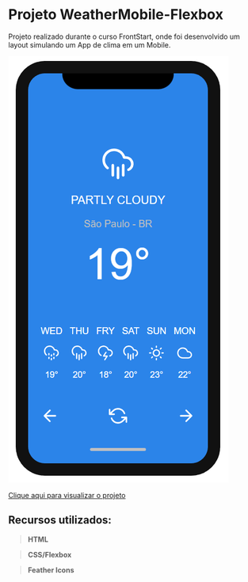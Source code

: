 # Projeto WeatherMobile-Flexbox

Projeto realizado durante o curso FrontStart, onde foi desenvolvido um layout simulando um App de clima em um Mobile.

![WeatherMobile-Flexbox](https://github.com/rrdelima/WeatherMobile-Flexbox/blob/master/Assets/WeatherMobileFlex.png?raw=true)

[Clique aqui para visualizar o projeto](https://rrdelima.github.io/WeatherMobile-Flexbox/)

## Recursos utilizados:

>**HTML**

>**CSS/Flexbox**

>**Feather Icons**